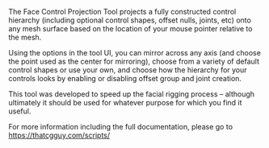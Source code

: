The Face Control Projection Tool projects a fully constructed control hierarchy (including optional control shapes, offset nulls, joints, etc) onto any mesh surface based on the location of your mouse pointer relative to the mesh.

Using the options in the tool UI, you can mirror across any axis (and choose the point used as the center for mirroring), choose from a variety of default control shapes or use your own, and choose how the hierarchy for your controls looks by enabling or disabling offset group and joint creation.

This tool was developed to speed up the facial rigging process – although ultimately it should be used for whatever purpose for which you find it useful.

For more information including the full documentation, please go to https://thatcgguy.com/scripts/
